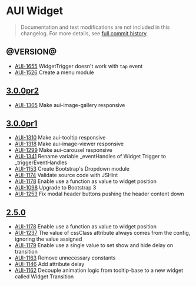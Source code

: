 # AUI Widget

> Documentation and test modifications are not included in this changelog. For more details, see [full commit history](https://github.com/liferay/alloy-ui/commits/master/src/aui-widget).

## @VERSION@

* [AUI-1655](https://issues.liferay.com/browse/AUI-1655) WidgetTrigger doesn't work with `tap` event
* [AUI-1526](https://issues.liferay.com/browse/AUI-1526) Create a menu module

## [3.0.0pr2](https://github.com/liferay/alloy-ui/releases/tag/3.0.0pr2)

* [AUI-1305](https://issues.liferay.com/browse/AUI-1305) Make aui-image-gallery responsive

## [3.0.0pr1](https://github.com/liferay/alloy-ui/releases/tag/3.0.0pr1)

* [AUI-1310](https://issues.liferay.com/browse/AUI-1310) Make aui-tooltip responsive
* [AUI-1318](https://issues.liferay.com/browse/AUI-1318) Make aui-image-viewer responsive
* [AUI-1299](https://issues.liferay.com/browse/AUI-1299) Make aui-carousel responsive
* [AUI-1341](https://issues.liferay.com/browse/AUI-1341) Rename variable _eventHandles of Widget Trigger to _triggerEventHandles
* [AUI-1153](https://issues.liferay.com/browse/AUI-1153) Create Bootstrap's Dropdown module
* [AUI-1174](https://issues.liferay.com/browse/AUI-1174) Validate source code with JSHint
* [AUI-1178](https://issues.liferay.com/browse/AUI-1178) Enable use a function as value to widget position
* [AUI-1098](https://issues.liferay.com/browse/AUI-1098) Upgrade to Bootstrap 3
* [AUI-1253](https://issues.liferay.com/browse/AUI-1253) Fix modal header buttons pushing the header content down

## [2.5.0](https://github.com/liferay/alloy-ui/releases/tag/2.5.0)

* [AUI-1178](https://issues.liferay.com/browse/AUI-1178) Enable use a function as value to widget position
* [AUI-1237](https://issues.liferay.com/browse/AUI-1237) The value of cssClass attribute always comes from the config, ignoring the value assigned
* [AUI-1179](https://issues.liferay.com/browse/AUI-1179) Enable use a single value to set show and hide delay on transition
* [AUI-1163](https://issues.liferay.com/browse/AUI-1163) Remove unnecessary constants
* [AUI-1146](https://issues.liferay.com/browse/AUI-1146) Add attribute delay
* [AUI-1162](https://issues.liferay.com/browse/AUI-1162) Decouple animation logic from tooltip-base to a new widget called Widget Transition